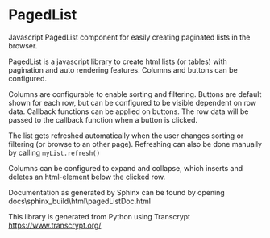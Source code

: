 # PagedList
Javascript PagedList component for easily creating paginated lists in the browser.

PagedList is a javascript library to create html lists (or tables) with pagination and auto rendering features. Columns and buttons can be configured.

Columns are configurable to enable sorting and filtering. Buttons are default shown for each row, but can be configured to be visible dependent on row data. Callback functions can be applied on buttons. The row data will be passed to the callback function when a button is clicked.

The list gets refreshed automatically when the user changes sorting or filtering (or browse to an other page). Refreshing can also be done manually by calling `myList.refresh()`

Columns can be configured to expand and collapse, which inserts and deletes an html-element below the clicked row.

Documentation as generated by Sphinx can be found by opening docs\sphinx\_build\html\pagedListDoc.html

This library is generated from Python using Transcrypt <https://www.transcrypt.org/>


